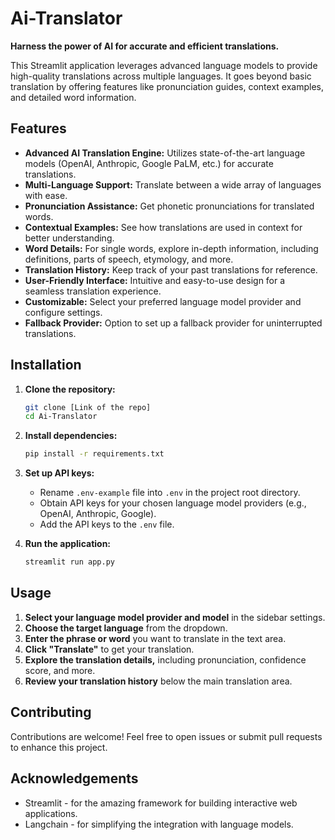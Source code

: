 # Ai-Translator

**Harness the power of AI for accurate and efficient translations.**

This Streamlit application leverages advanced language models to provide high-quality translations across multiple languages. It goes beyond basic translation by offering features like pronunciation guides, context examples, and detailed word information.

## Features

* **Advanced AI Translation Engine:** Utilizes state-of-the-art language models (OpenAI, Anthropic, Google PaLM, etc.) for accurate translations.
* **Multi-Language Support:** Translate between a wide array of languages with ease.
* **Pronunciation Assistance:** Get phonetic pronunciations for translated words.
* **Contextual Examples:** See how translations are used in context for better understanding.
* **Word Details:**  For single words, explore in-depth information, including definitions, parts of speech, etymology, and more.
* **Translation History:** Keep track of your past translations for reference.
* **User-Friendly Interface:**  Intuitive and easy-to-use design for a seamless translation experience.
* **Customizable:** Select your preferred language model provider and configure settings.
* **Fallback Provider:**  Option to set up a fallback provider for uninterrupted translations.


## Installation

1. **Clone the repository:**

   ```bash
   git clone [Link of the repo]
   cd Ai-Translator
   ```

2. **Install dependencies:**

   ```bash
   pip install -r requirements.txt
   ```

3. **Set up API keys:**

   * Rename `.env-example` file into `.env` in the project root directory.
   * Obtain API keys for your chosen language model providers (e.g., OpenAI, Anthropic, Google).
   * Add the API keys to the `.env` file.

4. **Run the application:**

   ```bash
   streamlit run app.py
   ```


## Usage

1. **Select your language model provider and model** in the sidebar settings.
2. **Choose the target language** from the dropdown.
3. **Enter the phrase or word** you want to translate in the text area.
4. **Click "Translate"** to get your translation.
5. **Explore the translation details,** including pronunciation, confidence score, and more.
6. **Review your translation history** below the main translation area.

## Contributing

Contributions are welcome! Feel free to open issues or submit pull requests to enhance this project.


## Acknowledgements

* Streamlit - for the amazing framework for building interactive web applications.
* Langchain - for simplifying the integration with language models.
